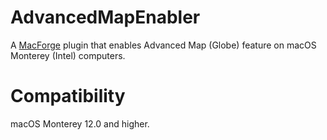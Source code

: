 # AdvancedMapEnabler

A [MacForge](https://github.com/MacEnhance/MacForge) plugin that enables Advanced Map (Globe) feature on macOS Monterey (Intel) computers.

# Compatibility

macOS Monterey 12.0 and higher.
